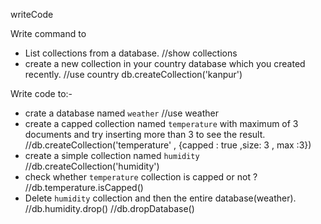 writeCode

Write command to

- List collections from a database.
  //show collections
- create a new collection in your country database which you created recently.
  //use country
  db.createCollection('kanpur')

Write code to:-

- crate a database named `weather`
  //use weather
- create a capped collection named `temperature` with maximum of 3 documents and try inserting more than 3 to see the result.
  //db.createCollection('temperature' , {capped : true ,size: 3 , max :3})
- create a simple collection named `humidity`
  //db.createCollection('humidity')
- check whether `temperature` collection is capped or not ?
  //db.temperature.isCapped()
- Delete `humidity` collection and then the entire database(weather).
  //db.humidity.drop()
  //db.dropDatabase()
